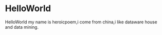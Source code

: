 # HelloWorld
HelloWorld
my name is heroicpoem,i come from china,i like dataware house and data mining.
